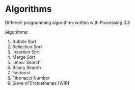 # Algorithms
Different programming algorithms written with Processing 3.3

Algorithms:

1. Bubble Sort
2. Sellection Sort
3. Insertion Sort
4. Merge Sort
5. Linear Search
6. Binary Search
7. Factorial
8. Fibonacci Number
9. Sieve of Eratosthenes [WIP]
